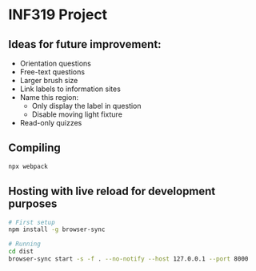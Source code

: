 # INF319 Project

## Ideas for future improvement:

- Orientation questions
- Free-text questions
- Larger brush size
- Link labels to information sites
- Name this region:
  - Only display the label in question
  - Disable moving light fixture
- Read-only quizzes

## Compiling

```sh
npx webpack
```

## Hosting with live reload for development purposes

```sh
# First setup
npm install -g browser-sync

# Running
cd dist
browser-sync start -s -f . --no-notify --host 127.0.0.1 --port 8000
```
